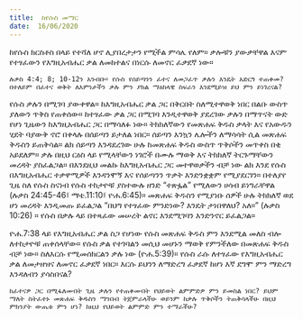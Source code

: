 ```yaml
---
title:  ከየሱስ መማር
date:  16/06/2020
---
```


ከየሱስ ክርስቶስ በላይ የተሻለ ሆኖ ሊያበረታታን የሚችል ምሳሌ የለም። ቃሎቹን ያውቃቸዋል እናም የተፃፈውን የእግዚአብሔር ቃል ለመከተልና በነርሱ ለመኖር ፈቃደኛ ነው።

`ሉቃስ 4:4; 8; 10-12ን አንብቡ። የሱስ የሰይጣንን ፈተና ለመጋፈጥ ቃሉን እንዴት አድርጎ ተጠቀመ? በተለይም በፈተና ወቅት ለእምነታችን ቃሉ ምን ያክል ማዕከላዊ ስፍራን እንደሚይዝ ይህ ምን ይነገረናል?`

የሱስ ቃሉን በሚገባ ያውቀዋል። ከእግዚአብሔር ቃል ጋር በቅርበት ስለሚተዋወቅ ነበር በልቡ ውስጥ ያለውን ጥቅስ የጠቀሰው። ከተፃፈው ቃል ጋር በሚገባ እንዲተዋወቅ ያደረገው ቃሉን በማጥናት ውድ የሆነ ጊዜውን ከእግዚአብሔር ጋር በማሳለፉ ነው። ትክክለኛውን የመጽሐፍ ቅዱስ ቃላት እና የአውዱን ሂደት ባያውቅ ኖሮ በቀላሉ በሰይጣን ይታለል ነበር። ሰይጣን እንኳን ሌሎችን ለማሳሳት ሲል መጽሐፍ ቅዱስን ይጠቅሳል። ልክ ሰይጣን እንዳደረገው ሁሉ ከመጽሐፍ ቅዱስ ውስጥ ጥቅሶችን መጥቀስ በቂ አይደለም። ቃሉ በዚህ ርዕስ ላይ የሚላቸውን ነገሮች በሙሉ ማወቅ እና ትክክለኛ ትርጉማቸውን መረዳት ያስፈልጋል። በእንደዚህ መልኩ  			      ከእግዚአብሔር ጋር መተዋወቃችን ብቻ ነው ልክ እንደ የሱስ በእግዚአብሔር ተቃዋሚዎች እንዳንሞኝ እና የሰይጣንን ጥቃት እንድንቋቋም የሚያደርገን። በተለያየ ጊዜ ስለ የሱስ ስናነብ የሱስ ተከታዮቹ ያስተውሉ ዘንድ “ተጽፏል” የሚለውን ሀሳብ ይነግራቸዋል (ሉቃስ 24:45-46፤ ማቴ.11:10፤ ዮሐ.6:45)። መጽሐፍ ቅዱስን የሚያነቡ ሰዎች ሁሉ ትክክለኛ ወደ ሆነ መረዳት እንዲመጡ ይፈልጋል “በህግ የተፃፈው ምንድነው? እንዴት ታነበዋለህ? አለ።” (ሉቃስ 10:26) ። የሱስ በቃሉ ላይ በተጻፈው መሠረት ልኖር እንደሚገባን እንድንኖር ይፈልጋል።

ዮሐ.7:38 ላይ የእግዚአብሔር ቃል ስጋ የሆነው የሱስ መጽሐፍ ቅዱስ ምን እንደሚል መለስ ብሎ ለተከታዮቹ ጠቀሰላቸው። የሱስ ቃል የተገባልን መሲህ መሆኑን ማወቅ የምንችለው በመጽሐፍ ቅዱስ ብቻ ነው። ስለእርሱ የሚመሰክርልን ቃሉ ነው (ዮሐ.5:39)። የሱስ ራሱ ለተፃፈው የእግዚአብሔር ቃል ለመታዘዝና ለመኖር ፈቃደኛ ነበር። እርሱ ይህንን ለማድረግ ፈቃደኛ ከሆነ እኛ ደግሞ ምን ማድረግ እንዳለብን ያሳስበናል?

`ከፈተናዎ ጋር በሚፋለሙበት ጊዜ ቃሉን የተጠቀሙበት የህይወት ልምምድዎ ምን ይመስል ነበር? ይህም ማለት ስትፈተኑ መጽሐፍ ቅዱስን ማንበብ ትጀምራላችሁ ወይንም ከቃሉ ጥቅሶችን ትጠቅሳላችሁ በዚህ ምክንያት ውጤቱ ምን ሆነ? ከዚህ የህይወት ልምምድ ምን ተማራችሁ?`